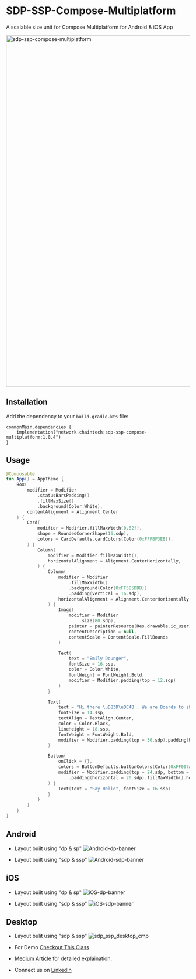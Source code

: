 # SDP-SSP-Compose-Multiplatform
A scalable size unit for Compose Multiplatform for Android & iOS App

<img width="960" alt="sdp-ssp-compose-multiplatform" src="https://github.com/Chaintech-Network/sdp-ssp-compose-multiplatform/assets/143475887/3a6bfb09-2bae-45ac-8822-c726a35c82df">


## Installation

Add the dependency to your `build.gradle.kts` file:

```
commonMain.dependencies {
    implementation("network.chaintech:sdp-ssp-compose-multiplatform:1.0.4")
}
```

## Usage

```kotlin
@Composable
fun App() = AppTheme {
    Box(
        modifier = Modifier
            .statusBarsPadding()
            .fillMaxSize()
            .background(Color.White),
        contentAlignment = Alignment.Center
    ) {
        Card(
            modifier = Modifier.fillMaxWidth(0.82f),
            shape = RoundedCornerShape(16.sdp),
            colors = CardDefaults.cardColors(Color(0xFFFBF3E8)),
        ) {
            Column(
                modifier = Modifier.fillMaxWidth(),
                horizontalAlignment = Alignment.CenterHorizontally,
            ) {
                Column(
                    modifier = Modifier
                        .fillMaxWidth()
                        .background(Color(0xFF585DDB))
                        .padding(vertical = 16.sdp),
                    horizontalAlignment = Alignment.CenterHorizontally,
                ) {
                    Image(
                        modifier = Modifier
                            .size(80.sdp),
                        painter = painterResource(Res.drawable.ic_user),
                        contentDescription = null,
                        contentScale = ContentScale.FillBounds
                    )

                    Text(
                        text = "Emily Dounger",
                        fontSize = 16.ssp,
                        color = Color.White,
                        fontWeight = FontWeight.Bold,
                        modifier = Modifier.padding(top = 12.sdp)
                    )
                }

                Text(
                    text = "Hi there \uD83D\uDC4B , We are Boards to share initital Goals and ideas.",
                    fontSize = 14.ssp,
                    textAlign = TextAlign.Center,
                    color = Color.Black,
                    lineHeight = 18.ssp,
                    fontWeight = FontWeight.Bold,
                    modifier = Modifier.padding(top = 30.sdp).padding(horizontal = 20.sdp)
                )

                Button(
                    onClick = {},
                    colors = ButtonDefaults.buttonColors(Color(0xFF007AFF)),
                    modifier = Modifier.padding(top = 24.sdp, bottom = 20.sdp)
                        .padding(horizontal = 20.sdp).fillMaxWidth().height(40.sdp)
                ) {
                    Text(text = "Say Hello", fontSize = 16.ssp)
                }
            }
        }
    }
}
```

## Android
- Layout built using "dp & sp"
![Android-dp-banner](https://github.com/ChainTechNetwork/sdp-ssp-compose-multiplatform/assets/143475887/7e17107e-e987-47d8-94bb-450d91e0b258)

- Layout built using "sdp & ssp"
![Android-sdp-banner](https://github.com/ChainTechNetwork/sdp-ssp-compose-multiplatform/assets/143475887/a69a009e-911f-4b6b-ba7d-4e4790a76cb9)


## iOS
- Layout built using "dp & sp"
![iOS-dp-banner](https://github.com/ChainTechNetwork/sdp-ssp-compose-multiplatform/assets/143475887/6a712216-1fe8-43f9-b510-278c41002c3e)

- Layout built using "sdp & ssp"
![iOS-sdp-banner](https://github.com/ChainTechNetwork/sdp-ssp-compose-multiplatform/assets/143475887/4c823d31-4a78-42ff-b270-de58eea0e994)

## Desktop
- Layout bulit using "sdp & ssp"
![sdp_ssp_desktop_cmp](https://github.com/ChainTechNetwork/sdp-ssp-compose-multiplatform/assets/143475887/21ba004f-7d24-4376-9120-2d580daf5fdb)


- For Demo [Checkout This Class](https://github.com/ChainTechNetwork/sdp-ssp-compose-multiplatform/blob/main/composeApp/src/commonMain/kotlin/network/chaintech/sdpcomposemultiplatformdemo/App.kt)
- [Medium Article](https://medium.com/mobile-innovation-network/sdp-ssp-compose-multiplatform-99ad7969c146) for detailed explaination.
- Connect us on [LinkedIn](https://www.linkedin.com/showcase/mobile-innovation-network)

